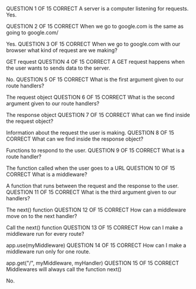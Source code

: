 QUESTION 1 OF 15
CORRECT
A server is a computer listening for requests.
Yes.

QUESTION 2 OF 15
CORRECT
When we go to google.com is the same as going to google.com/

Yes.
QUESTION 3 OF 15
CORRECT
When we go to google.com with our browser what kind of request are we making?

GET request
QUESTION 4 OF 15
CORRECT
A GET request happens when the user wants to sends data to the server.

No.
QUESTION 5 OF 15
CORRECT
What is the first argument given to our route handlers?

The request object
QUESTION 6 OF 15
CORRECT
What is the second argument given to our route handlers?

The response object
QUESTION 7 OF 15
CORRECT
What can we find inside the request object?

Information about the request the user is making.
QUESTION 8 OF 15
CORRECT
What can we find inside the response object?

Functions to respond to the user.
QUESTION 9 OF 15
CORRECT
What is a route handler?

The function called when the user goes to a URL
QUESTION 10 OF 15
CORRECT
What is a middleware?

A function that runs between the request and the response to the user.
QUESTION 11 OF 15
CORRECT
What is the third argument given to our handlers?

The next() function
QUESTION 12 OF 15
CORRECT
How can a middleware move on to the next handler?

Call the next() function
QUESTION 13 OF 15
CORRECT
How can I make a middleware run for every route?

app.use(myMiddleware)
QUESTION 14 OF 15
CORRECT
How can I make a middleware run only for one route.

app.get("/", myMiddleware, myHandler)
QUESTION 15 OF 15
CORRECT
Middlewares will always call the function next()

No.